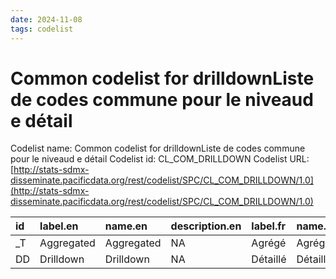 ```yaml
---
date: 2024-11-08
tags: codelist
---
```


# Common codelist for drilldownListe de codes commune pour le niveaud e détail

Codelist name: Common codelist for drilldownListe de codes commune pour le niveaud e détail
Codelist id: CL_COM_DRILLDOWN
Codelist URL: [http://stats-sdmx-disseminate.pacificdata.org/rest/codelist/SPC/CL_COM_DRILLDOWN/1.0](http://stats-sdmx-disseminate.pacificdata.org/rest/codelist/SPC/CL_COM_DRILLDOWN/1.0)

|id |label.en   |name.en    |description.en |label.fr |name.fr  |description.fr |
|:--|:----------|:----------|:--------------|:--------|:--------|:--------------|
|_T |Aggregated |Aggregated |NA             |Agrégé   |Agrégé   |NA             |
|DD |Drilldown  |Drilldown  |NA             |Détaillé |Détaillé |NA             |

